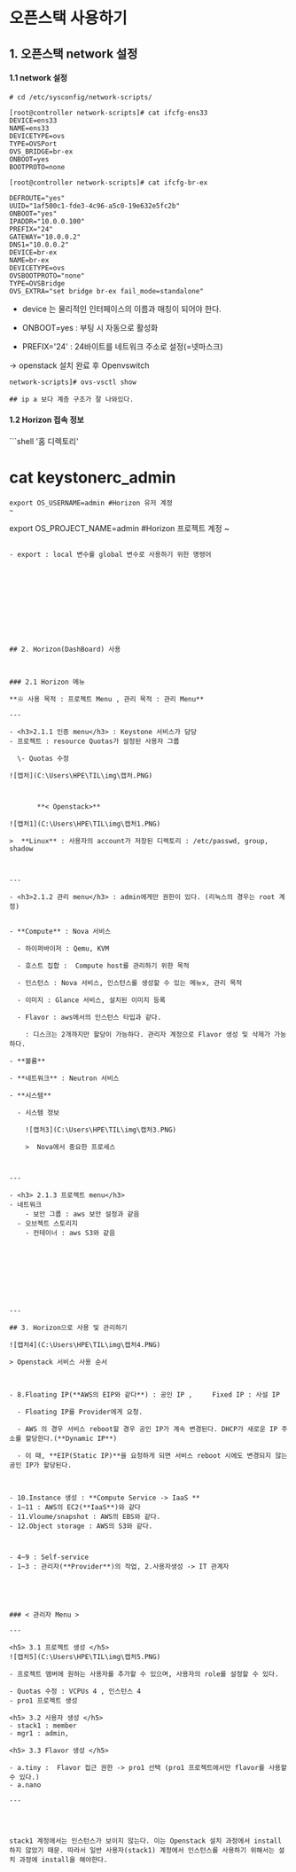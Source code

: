 # 오픈스택 사용하기

## 1. 오픈스택 network 설정

#### 1.1 network 설정

```shell
# cd /etc/sysconfig/network-scripts/

[root@controller network-scripts]# cat ifcfg-ens33 
DEVICE=ens33
NAME=ens33
DEVICETYPE=ovs
TYPE=OVSPort
OVS_BRIDGE=br-ex
ONBOOT=yes
BOOTPROTO=none

[root@controller network-scripts]# cat ifcfg-br-ex 

DEFROUTE="yes"
UUID="1af500c1-fde3-4c96-a5c0-19e632e5fc2b"
ONBOOT="yes"
IPADDR="10.0.0.100"
PREFIX="24"
GATEWAY="10.0.0.2"
DNS1="10.0.0.2"
DEVICE=br-ex
NAME=br-ex
DEVICETYPE=ovs
OVSBOOTPROTO="none"
TYPE=OVSBridge
OVS_EXTRA="set bridge br-ex fail_mode=standalone"

```

- device 는 물리적인 인터페이스의 이름과 매칭이 되어야 한다.

- ONBOOT=yes : 부팅 시 자동으로 활성화

- PREFIX='24' : 24바이트를 네트워크 주소로 설정(=넷마스크)



-> openstack 설치 완료 후 Openvswitch



```shell
network-scripts]# ovs-vsctl show

## ip a 보다 계층 구조가 잘 나와있다.
```



<h4> 1.2 Horizon 접속 정보 </h4>
```shell
'홈 디렉토리'

# cat keystonerc_admin

	export OS_USERNAME=admin #Horizon 유저 계정
	~
export OS_PROJECT_NAME=admin #Horizon 프로젝트 계정
~

```

- export : local 변수를 global 변수로 사용하기 위한 명령어











## 2. Horizon(DashBoard) 사용



### 2.1 Horizon 메뉴

**※ 사용 목적 : 프로젝트 Menu , 관리 목적 : 관리 Menu** 

---

- <h3>2.1.1 인증 menu</h3> : Keystone 서비스가 담당
- 프로젝트 : resource Quotas가 설정된 사용자 그룹
  
  \- Quotas 수정

![캡처](C:\Users\HPE\TIL\img\캡처.PNG)

​		

​		**< Openstack>**

![캡처1](C:\Users\HPE\TIL\img\캡처1.PNG)

>  **Linux** : 사용자의 account가 저장된 디렉토리 : /etc/passwd, group, shadow 



---

- <h3>2.1.2 관리 menu</h3> : admin에게만 권한이 있다. (리눅스의 경우는 root 계정)

  
- **Compute** : Nova 서비스
  
  - 하이퍼바이저 : Qemu, KVM
  
  - 호스트 집합 :  Compute host를 관리하기 위한 목적
  
  - 인스턴스 : Nova 서비스, 인스턴스를 생성할 수 있는 메뉴x, 관리 목적
  
  - 이미지 : Glance 서비스, 설치된 이미지 등록
  
  - Flavor : aws에서의 인스턴스 타입과 같다.
  
    : 디스크는 2개까지만 할당이 가능하다. 관리자 계정으로 Flavor 생성 및 삭제가 가능하다.
  
- **볼륨**
  
- **네트워크** : Neutron 서비스
  
- **시스템**
  
  - 시스템 정보
  
    ![캡처3](C:\Users\HPE\TIL\img\캡처3.PNG)
  
    >  Nova에서 중요한 프로세스
  
    

---

- <h3> 2.1.3 프로젝트 menu</h3>
- 네트워크
    - 보안 그룹 : aws 보안 설정과 같음
  - 오브젝트 스토리지
    - 컨테이너 : aws S3와 같음









---

## 3. Horizon으로 사용 및 관리하기

![캡처4](C:\Users\HPE\TIL\img\캡처4.PNG)

> Openstack 서비스 사용 순서



- 8.Floating IP(**AWS의 EIP와 같다**) : 공인 IP ,  	Fixed IP : 사설 IP

  - Floating IP를 Provider에게 요청.

  - AWS 의 경우 서비스 reboot할 경우 공인 IP가 계속 변경된다. DHCP가 새로운 IP 주소를 할당한다.(**Dynamic IP**)

  - 이 때, **EIP(Static IP)**을 요청하게 되면 서비스 reboot 시에도 변경되지 않는 공인 IP가 할당된다.

    

- 10.Instance 생성 : **Compute Service -> IaaS **
- 1~11 : AWS의 EC2(**IaaS**)와 같다
- 11.Vloume/snapshot : AWS의 EBS와 같다.
- 12.Object storage : AWS의 S3와 같다.



- 4~9 : Self-service
- 1~3 : 관리자(**Provider**)의 작업, 2.사용자생성 -> IT 관계자





### < 관리자 Menu >

---

<h5> 3.1 프로젝트 생성 </h5>
![캡처5](C:\Users\HPE\TIL\img\캡처5.PNG)

- 프로젝트 맴버에 원하는 사용자를 추가할 수 있으며, 사용자의 role를 설정할 수 있다.

- Quotas 수정 : VCPUs 4 , 인스턴스 4
- pro1 프로젝트 생성

<h5> 3.2 사용자 생성 </h5>
- stack1 : member
- mgr1 : admin,

<h5> 3.3 Flavor 생성 </h5>

- a.tiny :  Flavor 접근 권한 -> pro1 선택 (pro1 프로젝트에서만 flavor를 사용할 수 있다.)
- a.nano

---




stack1 계정에서는 인스턴스가 보이지 않는다. 이는 Openstack 설치 과정에서 install 하지 않았기 때문. 따라서 일반 사용자(stack1) 계정에서 인스턴스를 사용하기 위해서는 설치 과정에 install을 해야한다.

